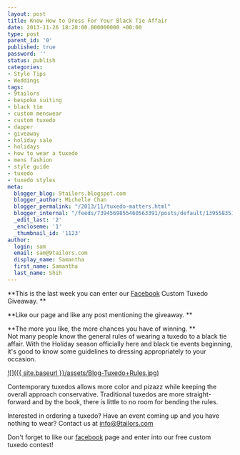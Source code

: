 ```yaml
---
layout: post
title: Know How to Dress For Your Black Tie Affair
date: 2013-11-26 18:20:00.000000000 +00:00
type: post
parent_id: '0'
published: true
password: ''
status: publish
categories:
- Style Tips
- Weddings
tags:
- 9tailors
- bespoke suiting
- black tie
- custom menswear
- custom tuxedo
- dapper
- giveaway
- holiday sale
- holidays
- how to wear a tuxedo
- mens fashion
- style guide
- tuxedo
- tuxedo styles
meta:
  blogger_blog: 9tailors.blogspot.com
  blogger_author: Michelle Chan
  blogger_permalink: "/2013/11/tuxedo-matters.html"
  blogger_internal: "/feeds/7394569855460563391/posts/default/1395583519739489411"
  _edit_last: '2'
  _encloseme: '1'
  _thumbnail_id: '1123'
author:
  login: sam
  email: sam@9tailors.com
  display_name: Samantha
  first_name: Samantha
  last_name: Shih
---
```

**This is the last week you can enter our [Facebook](http://www.blogger.com/) Custom Tuxedo Giveaway. **

**Like our page and like any post mentioning the giveaway. **

**The more you like, the more chances you have of winning. **  
Not many people know the general rules of wearing a tuxedo to a black tie affair. With the Holiday season officially here and black tie events beginning, it's good to know some guidelines to dressing appropriately to your occasion.

[![]({{ site.baseurl }}/assets/Blog-Tuxedo+Rules.jpg)](http://4.bp.blogspot.com/-gh6_kEwCCJU/UpTkl3nB9-I/AAAAAAAAALo/ZJZ98fmPQv0/s1600/Blog-Tuxedo+Rules.jpg)

Contemporary tuxedos allows more color and pizazz while keeping the overall approach conservative. Traditional tuxedos are more straight-forward and by the book, there is little to no room for bending the rules.

Interested in ordering a tuxedo? Have an event coming up and you have nothing to wear? Contact us at info@9tailors.com

Don't forget to like our [facebook](http://www.facebook.com/9tailors) page and enter into our free custom tuxedo contest!